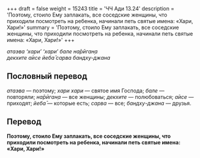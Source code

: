 +++
draft = false
weight = 15243
title = 'ЧЧ Ади 13.24'
description = 'Поэтому, стоило Ему заплакать, все соседские женщины, что приходили посмотреть на ребенка, начинали петь святые имена: «Хари, Хари!»'
summary = 'Поэтому, стоило Ему заплакать, все соседские женщины, что приходили посмотреть на ребенка, начинали петь святые имена: «Хари, Хари!»'
+++

_атаэва ‘хари’ ‘хари’ бале на̄рӣган̣а  
декхите а̄исе йеба̄ сарва бандху-джана_

## Пословный перевод

_атаэва_ — поэтому; _хари_ _хари_ — святое имя Господа; _бале_ — повторяли; _на̄рӣган̣а_ — все женщины; _декхите_ — полюбоваться; _а̄исе_ — приходят; _йеба̄_ — которые есть; _сарва_ — все; _бандху_\-_джана_ — друзья.

## Перевод

**Поэтому, стоило Ему заплакать, все соседские женщины, что приходили посмотреть на ребенка, начинали петь святые имена: «Хари, Хари!»**
